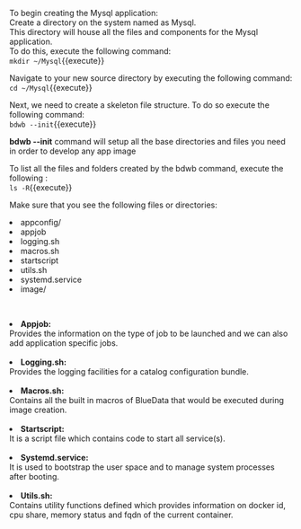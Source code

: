 To begin creating the Mysql application:<br>
Create a directory on the system named as Mysql.<br>This directory will house all the files and components for the Mysql application.<br>To do this, execute the following command:<br>
`mkdir ~/Mysql`{{execute}}<br>

Navigate to your new source directory by executing the following command:<br>
`cd ~/Mysql`{{execute}}<br>

Next, we need to create a skeleton file structure. To do so execute the following command:<br>
`bdwb --init`{{execute}}

<b>bdwb --init</b> command will setup all the base directories and files you need in order to develop any app image

To list all the files and folders created by the bdwb command, execute the following :<br>
`ls -R`{{execute}}

Make sure that you see the following files or directories:
<li>appconfig/</li>
<li>appjob</li>
<li>logging.sh</li>  <li>macros.sh</li>  
<li>startscript</li>  
<li>utils.sh</li>
<li>systemd.service</li>
<li>image/</li>

<br><b><li>Appjob:</li></b> Provides the information on the type of job to be launched and we can also add application specific jobs.
<br>
<br><b><li>Logging.sh:</li></b> Provides the logging facilities for a catalog configuration bundle.
<br> 
<br><b><li>Macros.sh:</li></b> Contains all the built in macros of BlueData that would be executed during image creation.
<br>
<br><b><li>Startscript:</li></b> It is a script file which contains code to start all service(s).
<br> 
<br><b><li>Systemd.service:</li></b> It is used to bootstrap the user space and to manage system processes after booting.
<br>
<br><b><li>Utils.sh:</li></b> Contains utility functions defined which provides information on docker id, cpu share, memory status and fqdn of the current container.

